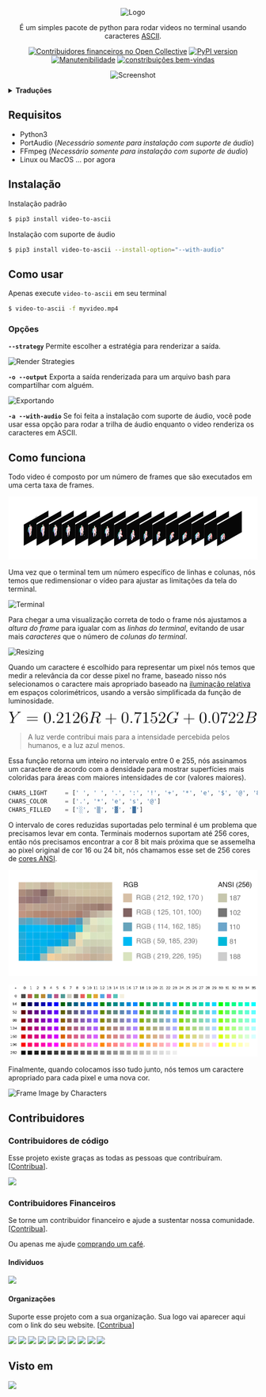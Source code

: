 <div align=center>

  ![Logo](./images/logo.svg)

<p>

  É um simples pacote de python para rodar videos no terminal usando caracteres [ASCII](https://en.wikipedia.org/wiki/ASCII).

  [![Contribuidores financeiros no Open Collective](https://opencollective.com/video-to-ascii/all/badge.svg?label=financial+contributors)](https://opencollective.com/video-to-ascii) [![PyPI version](https://badge.fury.io/py/video-to-ascii.svg)](https://badge.fury.io/py/video-to-ascii)
  [![Manutenibilidade](https://api.codeclimate.com/v1/badges/3108b26a0bcfffd4b4fe/maintainability)](https://codeclimate.com/github/joelibaceta/video-to-ascii/maintainability)
  [![constribuições bem-vindas](https://img.shields.io/badge/contributions-welcome-brightgreen.svg?style=flat)](https://github.com/joelibaceta/video-to-ascii)

</p>

![Screenshot](./images/Simpsons.apng)

</div>

<details><summary><b>Traduções</b></summary>
<p>

- [🇺🇸 English](./README.md)
- [🇪🇸 Español](./translations/README_es.md)
- [🇹🇼 繁體中文](./translations/README_zh-TW.md)
- [pt-BR Português](./translations/README_pt-BR.md)

<p>
</details>

## Requisitos

- Python3
- PortAudio (_Necessário somente para instalação com suporte de áudio_)
- FFmpeg (_Necessário somente para instalação com suporte de áudio_)
- Linux ou MacOS ... por agora

## Instalação

Instalação padrão

```bash
$ pip3 install video-to-ascii
```

Instalação com suporte de áudio

```bash
$ pip3 install video-to-ascii --install-option="--with-audio"
```

## Como usar

Apenas execute `video-to-ascii` em seu terminal

```bash
$ video-to-ascii -f myvideo.mp4
```

### Opções

**`--strategy`**
Permite escolher a estratégia para renderizar a saída.

![Render Strategies](./images/Strategies.png)

**`-o --output`**
Exporta a saída renderizada para um arquivo bash para compartilhar com alguém.

![Exportando](./images/export.png)

**`-a --with-audio`**
Se foi feita a instalação com suporte de áudio, você pode usar essa opção para rodar a trilha de áudio enquanto o video renderiza os caracteres em ASCII.

## Como funciona

Todo video é composto por um número de frames que são executados em uma certa taxa de frames.

![Video Frames](./images/imgVideoFrames.png)

Uma vez que o terminal tem um número específico de linhas e colunas, nós temos que redimensionar o vídeo para ajustar as limitações da tela do terminal.

![Terminal](./images/imgTerminal.png)

Para chegar a uma visualização correta de todo o frame nós ajustamos a _altura do frame_ para igualar com as _linhas do terminal_, evitando de usar mais _caracteres_ que o número de _colunas do terminal_.

![Resizing](./images/imgResizing.png)

Quando um caractere é escolhido para representar um pixel nós temos que medir a relevância da cor desse pixel no frame, baseado nisso nós selecionamos o caractere mais apropriado baseado na [iluminação relativa](https://en.wikipedia.org/wiki/Relative_luminance) em espaços colorimétricos, usando a versão simplificada da função de luminosidade.

<p align="center">
  <img src="./images/Luminosity.svg">
</p>

> A luz verde contribui mais para a intensidade percebida pelos humanos, e a luz azul menos.

Essa função retorna um inteiro no intervalo entre 0 e 255, nós assinamos um caractere de acordo com a densidade para mostrar superfícies mais coloridas para áreas com maiores intensidades de cor (valores maiores).

```python
CHARS_LIGHT 	= [' ', ' ', '.', ':', '!', '+', '*', 'e', '$', '@', '8']
CHARS_COLOR 	= ['.', '*', 'e', 's', '@']
CHARS_FILLED    = ['░', '▒', '▓', '█']
```

O intervalo de cores reduzidas suportadas pelo terminal é um problema que precisamos levar em conta. Terminais modernos suportam até 256 cores, então nós precisamos encontrar a cor 8 bit mais próxima que se assemelha ao pixel original de cor 16 ou 24 bit, nós chamamos esse set de 256 cores de [cores ANSI](https://stackoverflow.com/questions/4842424/list-of-ansi-color-escape-sequences).

![The Mapping of RGB and ANSI Colors](./images/imgPixelSection.png)

![8 Bits Color Table](./images/8-bit_color_table.png)

Finalmente, quando colocamos isso tudo junto, nós temos um caractere apropriado para cada pixel e uma nova cor.

![Frame Image by Characters](./images/imgPixelImage.png)

## Contribuidores

### Contribuidores de código

Esse projeto existe graças as todas as pessoas que contribuíram. [[Contribua](./CONTRIBUTING.md)].

<a href="https://github.com/joelibaceta/video-to-ascii/graphs/contributors"><img src="https://opencollective.com/video-to-ascii/contributors.svg?width=890&button=false" /></a>

### Contribuidores Financeiros

Se torne um contribuidor financeiro e ajude a sustentar nossa comunidade. [[Contribua](https://opencollective.com/video-to-ascii/contribute/)].

Ou apenas me ajude [comprando um café](https://ko-fi.com/joelibaceta).

#### Individuos

<a href="https://opencollective.com/video-to-ascii#backers" target="_blank" rel="noopener"><img src="https://opencollective.com/video-to-ascii/individuals.svg?width=890"></a>

#### Organizações

Suporte esse projeto com a sua organização. Sua logo vai aparecer aqui com o link do seu website. [[Contribua](https://opencollective.com/video-to-ascii/contribute)]

<a href="https://opencollective.com/video-to-ascii/organization/0/website" target="_blank" rel="noopener"><img src="https://opencollective.com/video-to-ascii/organization/0/avatar.svg"></a>
<a href="https://opencollective.com/video-to-ascii/organization/1/website" target="_blank" rel="noopener"><img src="https://opencollective.com/video-to-ascii/organization/1/avatar.svg"></a>
<a href="https://opencollective.com/video-to-ascii/organization/2/website" target="_blank" rel="noopener"><img src="https://opencollective.com/video-to-ascii/organization/2/avatar.svg"></a>
<a href="https://opencollective.com/video-to-ascii/organization/3/website" target="_blank" rel="noopener"><img src="https://opencollective.com/video-to-ascii/organization/3/avatar.svg"></a>
<a href="https://opencollective.com/video-to-ascii/organization/4/website" target="_blank" rel="noopener"><img src="https://opencollective.com/video-to-ascii/organization/4/avatar.svg"></a>
<a href="https://opencollective.com/video-to-ascii/organization/5/website" target="_blank" rel="noopener"><img src="https://opencollective.com/video-to-ascii/organization/5/avatar.svg"></a>
<a href="https://opencollective.com/video-to-ascii/organization/6/website" target="_blank" rel="noopener"><img src="https://opencollective.com/video-to-ascii/organization/6/avatar.svg"></a>
<a href="https://opencollective.com/video-to-ascii/organization/7/website" target="_blank" rel="noopener"><img src="https://opencollective.com/video-to-ascii/organization/7/avatar.svg"></a>
<a href="https://opencollective.com/video-to-ascii/organization/8/website" target="_blank" rel="noopener"><img src="https://opencollective.com/video-to-ascii/organization/8/avatar.svg"></a>
<a href="https://opencollective.com/video-to-ascii/organization/9/website" target="_blank" rel="noopener"><img src="https://opencollective.com/video-to-ascii/organization/9/avatar.svg"></a>

## Visto em
<a href="https://www.producthunt.com/posts/video-to-ascii" target="_blank" rel="noopener"><img src="https://user-images.githubusercontent.com/864790/124545434-a2e7fe80-ddee-11eb-9d80-f24049524fd9.png" width="100px"></a>

